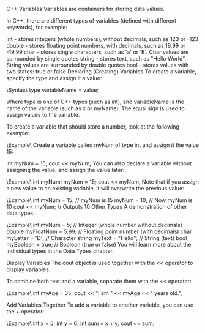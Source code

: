 C++ Variables
Variables are containers for storing data values.

In C++, there are different types of variables (defined with different keywords), for example:

int - stores integers (whole numbers), without decimals, such as 123 or -123
double - stores floating point numbers, with decimals, such as 19.99 or -19.99
char - stores single characters, such as 'a' or 'B'. Char values are surrounded by single quotes
string - stores text, such as "Hello World". String values are surrounded by double quotes
bool - stores values with two states: true or false
Declaring (Creating) Variables
To create a variable, specify the type and assign it a value:

\\Syntax\\
type variableName = value;

Where type is one of C++ types (such as int), and variableName is the name of the variable (such as x or myName). The equal sign is used to assign values to the variable.

To create a variable that should store a number, look at the following example:

\\Example\\
Create a variable called myNum of type int and assign it the value 15:

int myNum = 15;
cout << myNum;
You can also declare a variable without assigning the value, and assign the value later:

\\Example\\
int myNum;
myNum = 15;
cout << myNum;
Note that if you assign a new value to an existing variable, it will overwrite the previous value:

\\Example\\
int myNum = 15;  // myNum is 15
myNum = 10;  // Now myNum is 10
cout << myNum;  // Outputs 10
Other Types
A demonstration of other data types:

\\Example\\
int myNum = 5;               // Integer (whole number without decimals)
double myFloatNum = 5.99;    // Floating point number (with decimals)
char myLetter = 'D';         // Character
string myText = "Hello";     // String (text)
bool myBoolean = true;       // Boolean (true or false)
You will learn more about the individual types in the Data Types chapter.

Display Variables
The cout object is used together with the << operator to display variables.

To combine both text and a variable, separate them with the << operator:

\\Example\\
int myAge = 35;
cout << "I am " << myAge << " years old.";

Add Variables Together
To add a variable to another variable, you can use the + operator:

\\Example\\
int x = 5;
int y = 6;
int sum = x + y;
cout << sum;